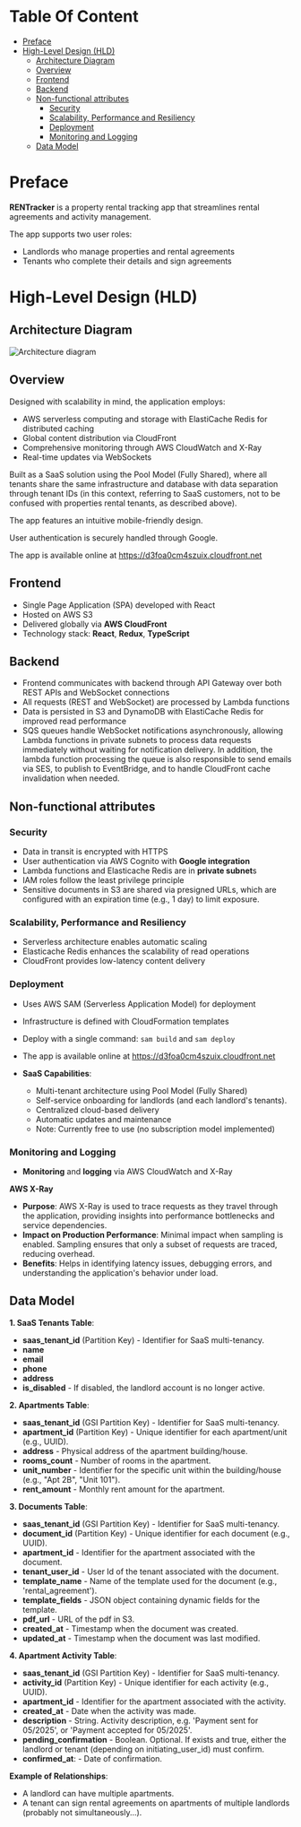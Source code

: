 # Table Of Content

<!-- toc -->

- [Preface](#preface)
- [High-Level Design (HLD)](#high-level-design-hld)
  - [Architecture Diagram](#architecture-diagram)
  - [Overview](#overview)
  - [Frontend](#frontend)
  - [Backend](#backend)
  - [Non-functional attributes](#non-functional-attributes)
    - [Security](#security)
    - [Scalability, Performance and Resiliency](#scalability-performance-and-resiliency)
    - [Deployment](#deployment)
    - [Monitoring and Logging](#monitoring-and-logging)
  - [Data Model](#data-model)

<!-- tocstop -->

# Preface

**RENTracker** is a property rental tracking app that streamlines rental agreements and activity management.

The app supports two user roles:

- Landlords who manage properties and rental agreements
- Tenants who complete their details and sign agreements

# High-Level Design (HLD)

## Architecture Diagram

![Architecture diagram](https://lucid.app/publicSegments/view/568892b6-6a77-4fd4-96c6-d3dffac3c9af/image.jpeg)

## Overview

Designed with scalability in mind, the application employs:

- AWS serverless computing and storage with ElastiCache Redis for distributed caching
- Global content distribution via CloudFront
- Comprehensive monitoring through AWS CloudWatch and X-Ray
- Real-time updates via WebSockets

Built as a SaaS solution using the Pool Model (Fully Shared), where all tenants share the same infrastructure and database with data separation through tenant IDs (in this context, referring to SaaS customers, not to be confused with properties rental tenants, as described above).

The app features an intuitive mobile-friendly design.

User authentication is securely handled through Google.

The app is available online at https://d3foa0cm4szuix.cloudfront.net

## Frontend

- Single Page Application (SPA) developed with React
- Hosted on AWS S3
- Delivered globally via **AWS CloudFront**
- Technology stack: **React**, **Redux**, **TypeScript**

## Backend

- Frontend communicates with backend through API Gateway over both REST APIs and WebSocket connections
- All requests (REST and WebSocket) are processed by Lambda functions
- Data is persisted in S3 and DynamoDB with ElastiCache Redis for improved read performance
- SQS queues handle WebSocket notifications asynchronously, allowing Lambda functions in private subnets to process data requests immediately without waiting for notification delivery. In addition, the lambda function processing the queue is also responsible to send emails via SES, to publish to EventBridge, and to handle CloudFront cache invalidation when needed.

## Non-functional attributes

### Security

- Data in transit is encrypted with HTTPS
- User authentication via AWS Cognito with **Google integration**
- Lambda functions and Elasticache Redis are in **private subnet**s
- IAM roles follow the least privilege principle
- Sensitive documents in S3 are shared via presigned URLs, which are configured with an expiration time (e.g., 1 day) to limit exposure.

### Scalability, Performance and Resiliency

- Serverless architecture enables automatic scaling
- Elasticache Redis enhances the scalability of read operations
- CloudFront provides low-latency content delivery

### Deployment

- Uses AWS SAM (Serverless Application Model) for deployment
- Infrastructure is defined with CloudFormation templates
- Deploy with a single command: `sam build` and `sam deploy`
- The app is available online at https://d3foa0cm4szuix.cloudfront.net

- **SaaS Capabilities**:
  - Multi-tenant architecture using Pool Model (Fully Shared)
  - Self-service onboarding for landlords (and each landlord's tenants).
  - Centralized cloud-based delivery
  - Automatic updates and maintenance
  - Note: Currently free to use (no subscription model implemented)

### Monitoring and Logging

- **Monitoring** and **logging** via AWS CloudWatch and X-Ray

**AWS X-Ray**

- **Purpose**: AWS X-Ray is used to trace requests as they travel through the application, providing insights into performance bottlenecks and service dependencies.
- **Impact on Production Performance**: Minimal impact when sampling is enabled. Sampling ensures that only a subset of requests are traced, reducing overhead.
- **Benefits**: Helps in identifying latency issues, debugging errors, and understanding the application's behavior under load.

## Data Model

**1. SaaS Tenants Table**:

- **saas_tenant_id** (Partition Key) - Identifier for SaaS multi-tenancy.
- **name**
- **email**
- **phone**
- **address**
- **is_disabled** - If disabled, the landlord account is no longer active.

**2. Apartments Table**:

- **saas_tenant_id** (GSI Partition Key) - Identifier for SaaS multi-tenancy.
- **apartment_id** (Partition Key) - Unique identifier for each apartment/unit (e.g., UUID).
- **address** - Physical address of the apartment building/house.
- **rooms_count** - Number of rooms in the apartment.
- **unit_number** - Identifier for the specific unit within the building/house (e.g., "Apt 2B", "Unit 101").
- **rent_amount** - Monthly rent amount for the apartment.

**3. Documents Table**:

- **saas_tenant_id** (GSI Partition Key) - Identifier for SaaS multi-tenancy.
- **document_id** (Partition Key) - Unique identifier for each document (e.g., UUID).
- **apartment_id** - Identifier for the apartment associated with the document.
- **tenant_user_id** - User Id of the tenant associated with the document.
- **template_name** - Name of the template used for the document (e.g., 'rental_agreement').
- **template_fields** - JSON object containing dynamic fields for the template.
- **pdf_url** - URL of the pdf in S3.
- **created_at** - Timestamp when the document was created.
- **updated_at** - Timestamp when the document was last modified.

**4. Apartment Activity Table**:

- **saas_tenant_id** (GSI Partition Key) - Identifier for SaaS multi-tenancy.
- **activity_id** (Partition Key) - Unique identifier for each activity (e.g., UUID).
- **apartment_id** - Identifier for the apartment associated with the activity.
- **created_at** - Date when the activity was made.
- **description** - String. Activity description, e.g. 'Payment sent for 05/2025', or 'Payment accepted for 05/2025'.
- **pending_confirmation** - Boolean. Optional. If exists and true, either the landlord or tenant (depending on initiating_user_id) must confirm.
- **confirmed_at**: - Date of confirmation.

**Example of Relationships**:

- A landlord can have multiple apartments.
- A tenant can sign rental agreements on apartments of multiple landlords (probably not simultaneously...).
